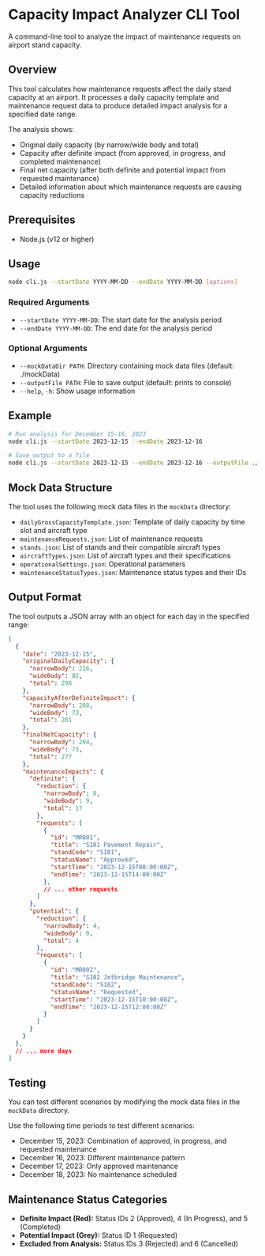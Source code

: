 # Capacity Impact Analyzer CLI Tool

A command-line tool to analyze the impact of maintenance requests on airport stand capacity.

## Overview

This tool calculates how maintenance requests affect the daily stand capacity at an airport. It processes a daily capacity template and maintenance request data to produce detailed impact analysis for a specified date range.

The analysis shows:
* Original daily capacity (by narrow/wide body and total)
* Capacity after definite impact (from approved, in progress, and completed maintenance)
* Final net capacity (after both definite and potential impact from requested maintenance)
* Detailed information about which maintenance requests are causing capacity reductions

## Prerequisites

* Node.js (v12 or higher)

## Usage

```bash
node cli.js --startDate YYYY-MM-DD --endDate YYYY-MM-DD [options]
```

### Required Arguments

* `--startDate YYYY-MM-DD`: The start date for the analysis period
* `--endDate YYYY-MM-DD`: The end date for the analysis period

### Optional Arguments

* `--mockDataDir PATH`: Directory containing mock data files (default: ./mockData)
* `--outputFile PATH`: File to save output (default: prints to console)
* `--help`, `-h`: Show usage information

## Example

```bash
# Run analysis for December 15-16, 2023
node cli.js --startDate 2023-12-15 --endDate 2023-12-16

# Save output to a file
node cli.js --startDate 2023-12-15 --endDate 2023-12-16 --outputFile ./output.json
```

## Mock Data Structure

The tool uses the following mock data files in the `mockData` directory:

* `dailyGrossCapacityTemplate.json`: Template of daily capacity by time slot and aircraft type
* `maintenanceRequests.json`: List of maintenance requests
* `stands.json`: List of stands and their compatible aircraft types
* `aircraftTypes.json`: List of aircraft types and their specifications
* `operationalSettings.json`: Operational parameters
* `maintenanceStatusTypes.json`: Maintenance status types and their IDs

## Output Format

The tool outputs a JSON array with an object for each day in the specified range:

```json
[
  {
    "date": "2023-12-15",
    "originalDailyCapacity": {
      "narrowBody": 216,
      "wideBody": 82,
      "total": 298
    },
    "capacityAfterDefiniteImpact": {
      "narrowBody": 208,
      "wideBody": 73,
      "total": 281
    },
    "finalNetCapacity": {
      "narrowBody": 204,
      "wideBody": 73,
      "total": 277
    },
    "maintenanceImpacts": {
      "definite": {
        "reduction": {
          "narrowBody": 8,
          "wideBody": 9,
          "total": 17
        },
        "requests": [
          {
            "id": "MR001",
            "title": "S101 Pavement Repair",
            "standCode": "S101",
            "statusName": "Approved",
            "startTime": "2023-12-15T08:00:00Z",
            "endTime": "2023-12-15T14:00:00Z"
          },
          // ... other requests
        ]
      },
      "potential": {
        "reduction": {
          "narrowBody": 4,
          "wideBody": 0,
          "total": 4
        },
        "requests": [
          {
            "id": "MR002",
            "title": "S102 Jetbridge Maintenance",
            "standCode": "S102",
            "statusName": "Requested",
            "startTime": "2023-12-15T10:00:00Z",
            "endTime": "2023-12-15T12:00:00Z"
          }
        ]
      }
    }
  },
  // ... more days
]
```

## Testing

You can test different scenarios by modifying the mock data files in the `mockData` directory.

Use the following time periods to test different scenarios:
* December 15, 2023: Combination of approved, in progress, and requested maintenance
* December 16, 2023: Different maintenance pattern
* December 17, 2023: Only approved maintenance
* December 18, 2023: No maintenance scheduled

## Maintenance Status Categories

* **Definite Impact (Red):** Status IDs 2 (Approved), 4 (In Progress), and 5 (Completed)
* **Potential Impact (Grey):** Status ID 1 (Requested)
* **Excluded from Analysis:** Status IDs 3 (Rejected) and 6 (Cancelled) 